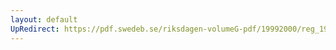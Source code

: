 ```yaml
---
layout: default
UpRedirect: https://pdf.swedeb.se/riksdagen-volumeG-pdf/19992000/reg_19992000/reg_19992000_0333.pdf
---
```

